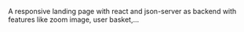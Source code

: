 A responsive landing page with react and json-server as backend with features like zoom image, user basket,...
